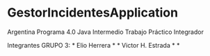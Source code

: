 # GestorIncidentesApplication

Argentina Programa 4.0
Java Intermedio
Trabajo Práctico Integrador

Integrantes GRUPO 3:
               * Elio Herrera
               *
               * Victor H. Estrada
               *
               *
      
